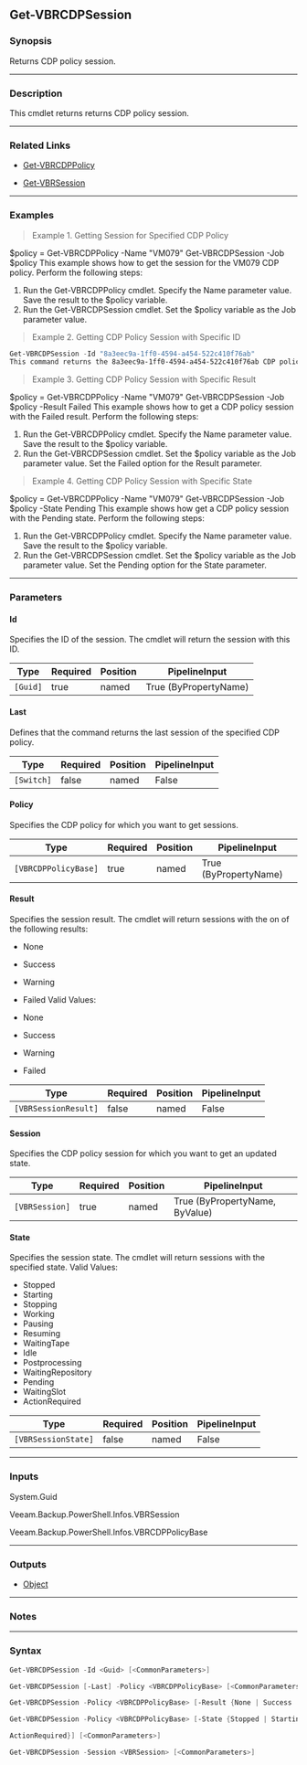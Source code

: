 Get-VBRCDPSession
-----------------

### Synopsis
Returns CDP policy session.

---

### Description

This cmdlet returns returns CDP policy session.

---

### Related Links
* [Get-VBRCDPPolicy](Get-VBRCDPPolicy)

* [Get-VBRSession](Get-VBRSession)

---

### Examples
> Example 1. Getting Session for Specified CDP Policy

$policy = Get-VBRCDPPolicy -Name "VM079"
Get-VBRCDPSession -Job $policy
This example shows how to get the session for the VM079 CDP policy.
Perform the following steps:
1. Run the Get-VBRCDPPolicy cmdlet. Specify the Name parameter value. Save the result to the $policy variable.
2. Run the Get-VBRCDPSession cmdlet. Set the $policy variable as the Job parameter value.
> Example 2. Getting CDP Policy Session with Specific ID

```PowerShell
Get-VBRCDPSession -Id "8a3eec9a-1ff0-4594-a454-522c410f76ab"
This command returns the 8a3eec9a-1ff0-4594-a454-522c410f76ab CDP policy session.
```
> Example 3. Getting CDP Policy Session with Specific Result

$policy = Get-VBRCDPPolicy -Name "VM079"
Get-VBRCDPSession -Job $policy -Result Failed
This example shows how to get a CDP policy session with the Failed result.
Perform the following steps:
1. Run the Get-VBRCDPPolicy cmdlet. Specify the Name parameter value. Save the result to the $policy variable.
2. Run the Get-VBRCDPSession cmdlet. Set the $policy variable as the Job parameter value. Set the Failed option for the Result parameter.
> Example 4. Getting CDP Policy Session with Specific State

$policy = Get-VBRCDPPolicy -Name "VM079"
Get-VBRCDPSession -Job $policy -State Pending
This example shows how get a CDP policy session with the Pending state.
Perform the following steps:
1. Run the Get-VBRCDPPolicy cmdlet. Specify the Name parameter value. Save the result to the $policy variable.
2. Run the Get-VBRCDPSession cmdlet. Set the $policy variable as the Job parameter value. Set the Pending option for the State parameter.

---

### Parameters
#### **Id**
Specifies the ID of the session. The cmdlet will return the session with this ID.

|Type    |Required|Position|PipelineInput        |
|--------|--------|--------|---------------------|
|`[Guid]`|true    |named   |True (ByPropertyName)|

#### **Last**
Defines that the command returns the last session of the specified CDP policy.

|Type      |Required|Position|PipelineInput|
|----------|--------|--------|-------------|
|`[Switch]`|false   |named   |False        |

#### **Policy**
Specifies the CDP policy for which you want to get sessions.

|Type                |Required|Position|PipelineInput        |
|--------------------|--------|--------|---------------------|
|`[VBRCDPPolicyBase]`|true    |named   |True (ByPropertyName)|

#### **Result**
Specifies the session result.
The cmdlet will return sessions with the on of the following results:
* None
* Success
* Warning
* Failed
Valid Values:

* None
* Success
* Warning
* Failed

|Type                |Required|Position|PipelineInput|
|--------------------|--------|--------|-------------|
|`[VBRSessionResult]`|false   |named   |False        |

#### **Session**
Specifies the CDP policy session for which you want to get an updated state.

|Type          |Required|Position|PipelineInput                 |
|--------------|--------|--------|------------------------------|
|`[VBRSession]`|true    |named   |True (ByPropertyName, ByValue)|

#### **State**
Specifies the session state. The cmdlet will return sessions with the specified state.
Valid Values:

* Stopped
* Starting
* Stopping
* Working
* Pausing
* Resuming
* WaitingTape
* Idle
* Postprocessing
* WaitingRepository
* Pending
* WaitingSlot
* ActionRequired

|Type               |Required|Position|PipelineInput|
|-------------------|--------|--------|-------------|
|`[VBRSessionState]`|false   |named   |False        |

---

### Inputs
System.Guid

Veeam.Backup.PowerShell.Infos.VBRSession

Veeam.Backup.PowerShell.Infos.VBRCDPPolicyBase

---

### Outputs
* [Object](https://learn.microsoft.com/en-us/dotnet/api/System.Object)

---

### Notes

---

### Syntax
```PowerShell
Get-VBRCDPSession -Id <Guid> [<CommonParameters>]
```
```PowerShell
Get-VBRCDPSession [-Last] -Policy <VBRCDPPolicyBase> [<CommonParameters>]
```
```PowerShell
Get-VBRCDPSession -Policy <VBRCDPPolicyBase> [-Result {None | Success | Warning | Failed}] [<CommonParameters>]
```
```PowerShell
Get-VBRCDPSession -Policy <VBRCDPPolicyBase> [-State {Stopped | Starting | Stopping | Working | Pausing | Resuming | WaitingTape | Idle | Postprocessing | WaitingRepository | Pending | WaitingSlot | 
```
```PowerShell
ActionRequired}] [<CommonParameters>]
```
```PowerShell
Get-VBRCDPSession -Session <VBRSession> [<CommonParameters>]
```
